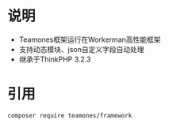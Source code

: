 # 说明
- Teamones框架运行在Workerman高性能框架
- 支持动态模块、json自定义字段自动处理
- 继承于ThinkPHP 3.2.3

# 引用

```
composer require teamones/framework
```
